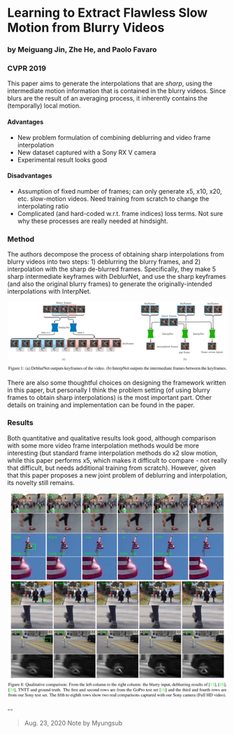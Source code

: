 # Learning to Extract Flawless Slow Motion from Blurry Videos
### by Meiguang Jin, Zhe He, and Paolo Favaro
### CVPR 2019

This paper aims to generate the interpolations that are *sharp*, using the intermediate motion information that is contained in the blurry videos.
Since blurs are the result of an averaging process, it inherently contains the (temporally) local motion.

#### Advantages

- New problem formulation of combining deblurring and video frame interpolation
- New dataset captured with a Sony RX V camera
- Experimental result looks good

#### Disadvantages

- Assumption of fixed number of frames; can only generate x5, x10, x20, etc. slow-motion videos. Need training from scratch to change the interpolating ratio
- Complicated (and hard-coded w.r.t. frame indices) loss terms. Not sure why these processes are really needed at hindsight.


### Method

The authors decompose the process of obtaining sharp interpolations from blurry videos into two steps: 1) deblurring the blurry frames, and 2) interpolation with the sharp de-blurred frames.
Specifically, they make 5 sharp intermediate keyframes with DeblurNet, and use the sharp keyframes (and also the original blurry frames) to generate the originally-intended interpolations with InterpNet.

![framework](../img/flawless-slomo/framework.png)

There are also some thoughtful choices on designing the framework written in this paper, but personally I think the problem setting (of using blurry frames to obtain sharp interpolations) is the most important part.
Other details on training and implementation can be found in the paper.

### Results

Both quantitative and qualitative results look good, although comparison with some more video frame interpolation methods would be more interesting (but standard frame interpolation methods do x2 slow motion, while this paper performs x5, which makes it difficult to compare - not really that difficult, but needs additional training from scratch).
However, given that this paper proposes a new joint problem of deblurring and interpolation, its novelty still remains.

![results](../img/flawless-slomo/results.png)

--
> Aug. 23, 2020
> Note by Myungsub
